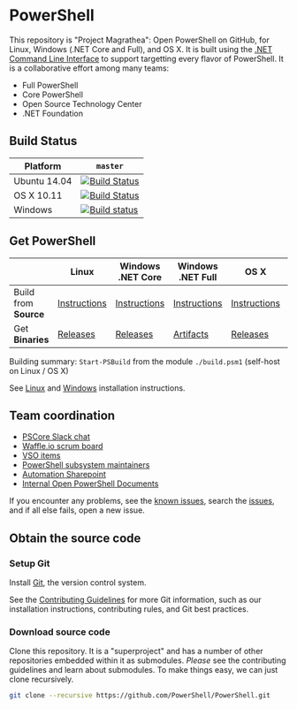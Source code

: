 PowerShell
==========

This repository is "Project Magrathea": Open PowerShell on GitHub, for
Linux, Windows (.NET Core and Full), and OS X. It is built using the
[.NET Command Line Interface][dotnet-cli] to support targetting every
flavor of PowerShell. It is a collaborative effort among many teams:

- Full PowerShell
- Core PowerShell
- Open Source Technology Center
- .NET Foundation

[dotnet-cli]: https://github.com/dotnet/cli

Build Status
------------

| Platform     | `master` |
|--------------|----------|
| Ubuntu 14.04 | [![Build Status](https://travis-ci.com/PowerShell/PowerShell.svg?token=31YifM4jfyVpBmEGitCm&branch=master)](https://travis-ci.com/PowerShell/PowerShell) |
| OS X 10.11   | [![Build Status](https://travis-ci.com/PowerShell/PowerShell.svg?token=31YifM4jfyVpBmEGitCm&branch=master)](https://travis-ci.com/PowerShell/PowerShell) |
| Windows      | [![Build status](https://ci.appveyor.com/api/projects/status/jtefab3hpngtyesp/branch/master?svg=true)](https://ci.appveyor.com/project/PowerShell/powershell/branch/master) |

Get PowerShell
--------------

|                       | Linux | Windows .NET Core | Windows .NET Full | OS X | PSRP |
|-----------------------|-------|-------------------|-------------------|------|------|
| Build from **Source** | [Instructions](docs/building/linux.md) | [Instructions](docs/building/windows-core.md) | [Instructions](docs/building/windows-full.md) | [Instructions](docs/building/osx.md) | [Instructions][psrp] |
| Get **Binaries**      | [Releases][] | [Releases][] | [Artifacts][] | [Releases][] | TBD |

Building summary: `Start-PSBuild` from the module
`./build.psm1` (self-host on Linux / OS X)

See [Linux](docs/installation/linux.md) and
[Windows](docs/installation/windows.md) installation instructions.

[releases]: https://github.com/PowerShell/PowerShell/releases
[artifacts]: https://ci.appveyor.com/project/PowerShell/powershell/build/artifacts
[psrp]: https://github.com/PowerShell/psl-omi-provider

Team coordination
-----------------

- [PSCore Slack chat](https://pscore.slack.com/)
- [Waffle.io scrum board](https://waffle.io/PowerShell/PowerShell)
- [VSO items](https://aka.ms/openps)
- [PowerShell subsystem maintainers](https://aka.ms/psowners)
- [Automation Sharepoint](https://aka.ms/pscore)
- [Internal Open PowerShell Documents](https://github.com/PowerShell/Internal-PowerShellTeam-Tools/tree/master/OpenPowerShellDocs)

If you encounter any problems, see the [known issues](KNOWNISSUES.md),
search the [issues][], and if all else fails, open a new issue.

[issues]: https://github.com/PowerShell/PowerShell/issues

Obtain the source code
----------------------

### Setup Git

Install [Git][], the version control system.

See the [Contributing Guidelines](.github/CONTRIBUTING.md) for more Git
information, such as our installation instructions, contributing
rules, and Git best practices.

[Git]: https://git-scm.com/documentation

### Download source code

Clone this repository. It is a "superproject" and has a number of
other repositories embedded within it as submodules. *Please* see the
contributing guidelines and learn about submodules. To make things
easy, we can just clone recursively.

```sh
git clone --recursive https://github.com/PowerShell/PowerShell.git
```
